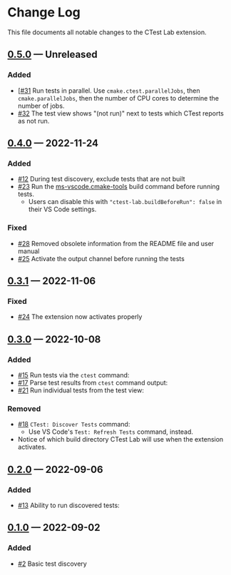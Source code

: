 <!-- markdownlint-disable MD024 -->

# Change Log

This file documents all notable changes to the CTest Lab extension.

## [0.5.0] — Unreleased

### Added

- [[#31](https://github.com/brobeson/ctest-lab/issues/31) Run tests in parallel.
  Use `cmake.ctest.parallelJobs`, then `cmake.parallelJobs`, then the number of
  CPU cores to determine the number of jobs.
- [#32](https://github.com/brobeson/ctest-lab/issues/32) The test view shows
  "(not run)" next to tests which CTest reports as not run.

## [0.4.0] — 2022-11-24

### Added

- [#12](https://github.com/brobeson/ctest-lab/issues/12) During test discovery,
  exclude tests that are not built
- [#23](https://github.com/brobeson/ctest-lab/issues/23) Run the
  [ms-vscode.cmake-tools](https://marketplace.visualstudio.com/items?itemName=ms-vscode.cmake-tools)
  build command before running tests.
  - Users can disable this with `"ctest-lab.buildBeforeRun": false` in their VS
    Code settings.

### Fixed

- [#28](https://github.com/brobeson/ctest-lab/issues/28) Removed obsolete
  information from the README file and user manual
- [#25](https://github.com/brobeson/ctest-lab/issues/25) Activate the output
  channel before running the tests

## [0.3.1] — 2022-11-06

### Fixed

- [#24](https://github.com/brobeson/ctest-lab/issues/24) The extension now
  activates properly

## [0.3.0] — 2022-10-08

### Added

- [#15](https://github.com/brobeson/ctest-lab/issues/15) Run tests via the
  `ctest` command:
- [#17](https://github.com/brobeson/ctest-lab/issues/15) Parse test results from
  `ctest` command output:
- [#21](https://github.com/brobeson/ctest-lab/issues/21) Run individual tests
  from the test view:

### Removed

- [#18](https://github.com/brobeson/ctest-lab/issues/18) `CTest: Discover Tests`
  command:
  - Use VS Code's `Test: Refresh Tests` command, instead.
- Notice of which build directory CTest Lab will use when the extension
  activates.

## [0.2.0] — 2022-09-06

### Added

- [#13](https://github.com/brobeson/ctest-lab/issues/13) Ability to run
  discovered tests:

## [0.1.0] — 2022-09-02

### Added

- [#2](https://github.com/brobeson/ctest-lab/issues/2) Basic test discovery

[0.5.0]: https://github.com/brobeson/ctest-lab/compare/v0.4.0...v0.5.0
[0.4.0]: https://github.com/brobeson/ctest-lab/compare/v0.3.1...v0.4.0
[0.3.1]: https://github.com/brobeson/ctest-lab/compare/v0.3.0...v0.3.1
[0.3.0]: https://github.com/brobeson/ctest-lab/compare/v0.2.0...v0.3.0
[0.2.0]: https://github.com/brobeson/ctest-lab/compare/v0.1.0...v0.2.0
[0.1.0]:
  https://github.com/brobeson/ctest-lab/compare/2e0e350936d6e22192fe289864c565795f6b7924...v0.1.0
